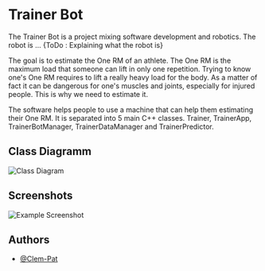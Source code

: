 
# Trainer Bot

The Trainer Bot is a project mixing software development and robotics. 
The robot is ... {ToDo : Explaining what the robot is}

The goal is to estimate the One RM of an athlete. The One RM is the maximum load that someone can lift in only one repetition. Trying to know one's One RM requires to lift a really heavy load for the body. As a matter of fact it can be dangerous for one's muscles and joints, especially for injured people. This is why we need to estimate it. 

The software helps people to use a machine that can help them estimating their One RM. 
It is separated into 5 main C++ classes. Trainer, TrainerApp, TrainerBotManager, TrainerDataManager and TrainerPredictor.


## Class Diagramm
![Class Diagram](https://github.com/Clem-Pat/TrainerBot/blob/main/resources/ClassDiagram.png)


## Screenshots

![Example Screenshot](https://github.com/Clem-Pat/TrainerBot/blob/main/resources/Screenshot%202024-06-28%20164925.png)


## Authors

- [@Clem-Pat](https://www.github.com/Clem-Pat)

